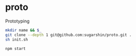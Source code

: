 # proto

Prototyping

```zsh
mkdir name && $_
git clone --depth 1 git@github.com:sugarshin/proto.git .
sh init.sh
```

```zsh
npm start
```
